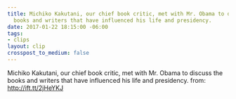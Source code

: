 ```yaml
---
title: Michiko Kakutani, our chief book critic, met with Mr. Obama to discuss the
  books and writers that have influenced his life and presidency.
date: 2017-01-22 18:15:00 -06:00
tags:
- clips
layout: clip
crosspost_to_medium: false
---
```


Michiko Kakutani, our chief book critic, met with Mr. Obama to discuss the books and writers that have influenced his life and presidency.
from: http://ift.tt/2jHeYKJ